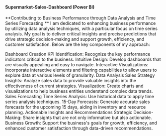 #### Supermarket-Sales-Dashboard (Power BI) ####

**Contributing to Business Performance through Data Analysis and Time Series Forecasting
**
I am dedicated to enhancing business performance by utilizing data analysis techniques, with a particular focus on time series analysis. My goal is to deliver critical insights and precise predictions that drive strategic decision-making and support growth, efficiency, and customer satisfaction. Below are the key components of my approach:

Dashboard Creation
KPI Identification: Recognize the key performance indicators critical to the business.
Intuitive Design: Develop dashboards that are visually appealing and easy to navigate.
Interactive Visualizations: Incorporate interactive elements and filtering capabilities to allow users to explore data at various levels of granularity.
Data Analysis
Sales Strategy Insights: Analyze sales data to provide valuable insights into the effectiveness of current strategies.
Visualization: Create charts and visualizations to help business entities understand complex data trends.
Sales Forecasting
Time Series Analysis: Use historical data to apply time series analysis techniques.
15-Day Forecasts: Generate accurate sales forecasts for the upcoming 15 days, aiding in inventory and resource planning.
Actionable Insights and Recommendations
Strategic Decision-Making: Share insights that are not only informative but also actionable.
Business Growth: Support the business's goals for growth, efficiency, and enhanced customer satisfaction through data-driven recommendations.
